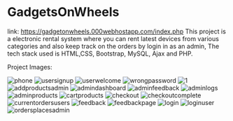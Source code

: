 # GadgetsOnWheels
link: https://gadgetonwheels.000webhostapp.com/index.php
This project is a electronic rental system where you can rent latest devices from various categories and also keep track on the orders by login in as an admin, The tech stack used is HTML,CSS, Bootstrap, MySQL, Ajax and PHP. 


Project Images:

![phone](https://user-images.githubusercontent.com/64797270/105133522-ef76a080-5b12-11eb-8e5f-baabfc886588.PNG)
![usersignup](https://user-images.githubusercontent.com/64797270/105133527-f1406400-5b12-11eb-9f89-76421b37c517.PNG)
![userwelcome](https://user-images.githubusercontent.com/64797270/105133530-f2719100-5b12-11eb-8708-2a325d874abd.PNG)
![wrongpassword](https://user-images.githubusercontent.com/64797270/105133531-f2719100-5b12-11eb-89b6-17f7709db7f2.PNG)
![1](https://user-images.githubusercontent.com/64797270/105133532-f30a2780-5b12-11eb-8299-6e7ba7b7eccd.PNG)
![addproductsadmin](https://user-images.githubusercontent.com/64797270/105133533-f3a2be00-5b12-11eb-8127-9f6a8ae6f560.PNG)
![admindashboard](https://user-images.githubusercontent.com/64797270/105133536-f43b5480-5b12-11eb-8874-c68ebbdf9b38.PNG)
![adminfeedback](https://user-images.githubusercontent.com/64797270/105133537-f43b5480-5b12-11eb-944d-389cef9e51ff.PNG)
![adminlogs](https://user-images.githubusercontent.com/64797270/105133538-f4d3eb00-5b12-11eb-817a-a66e46e1c71c.PNG)
![adminproducts](https://user-images.githubusercontent.com/64797270/105133540-f4d3eb00-5b12-11eb-8df0-bec0e1d3cd3c.PNG)
![cartproducts](https://user-images.githubusercontent.com/64797270/105133543-f56c8180-5b12-11eb-9be2-fac869bf10cb.PNG)
![checkout](https://user-images.githubusercontent.com/64797270/105133544-f6051800-5b12-11eb-89dc-4d82e8fa2c36.PNG)
![checkoutcomplete](https://user-images.githubusercontent.com/64797270/105133545-f6051800-5b12-11eb-9294-f024f2b0db82.PNG)
![currentordersusers](https://user-images.githubusercontent.com/64797270/105133548-f69dae80-5b12-11eb-840c-51eeaaf26fa6.PNG)
![feedback](https://user-images.githubusercontent.com/64797270/105133550-f7364500-5b12-11eb-9377-b1b3c41023d9.PNG)
![feedbackpage](https://user-images.githubusercontent.com/64797270/105133552-f7364500-5b12-11eb-9f2c-1f65aa5205c6.PNG)
![login](https://user-images.githubusercontent.com/64797270/105133554-f7cedb80-5b12-11eb-9e09-07d79c8ef13d.PNG)
![loginuser](https://user-images.githubusercontent.com/64797270/105133556-f8677200-5b12-11eb-950b-df942818b1d7.PNG)
![ordersplacesadmin](https://user-images.githubusercontent.com/64797270/105133558-f9000880-5b12-11eb-823c-0221e76cd69f.PNG)
